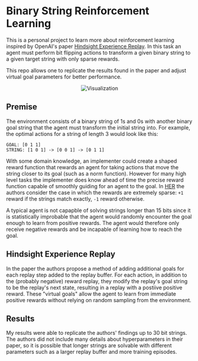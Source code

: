 # Binary String Reinforcement Learning #
This is a personal project to learn more about reinforcement learning inspired by OpenAI's paper [Hindsight Experience Replay](https://arxiv.org/pdf/1707.01495.pdf). In this task an agent must perform bit flipping actions to transform a given binary string to a given target string with only sparse rewards.

This repo allows one to replicate the results found in the paper and adjust virtual goal parameters for better performance.

<p align="center">
    <img src="repo_assets/visualization.gif" alt="Visualization"/>
</p>

## Premise ##
The environment consists of a binary string of 1s and 0s with another binary goal string that the agent must transform the initial string into. For example, the optimal actions for a string of length 3 would look like this:
```
GOAL: [0 1 1]
STRING: [1 0 1] -> [0 0 1] -> [0 1 1]
```

With some domain knowledge, an implementer could create a shaped reward function that rewards an agent for taking actions that move the string closer to its goal (such as a norm function). However for many high level tasks the implementer does know ahead of time the precise reward function capable of smoothly guiding for an agent to the goal. In [HER](https://arxiv.org/pdf/1707.01495.pdf) the authors consider the case in which the rewards are extremely sparse: `+1` reward if the strings match exactly, `-1` reward otherwise.

A typical agent is not capapble of solving strings longer than 15 bits since it is statistically improbable that the agent would randomly encounter the goal enough to learn from positive rewards. The agent would therefore only receive negative rewards and be incapable of learning how to reach the goal.

## Hindsight Experience Replay ##
In the paper the authors propose a method of adding additional goals for each replay step added to the replay buffer. For each action, in addition to the (probably negative) reward replay, they modify the replay's goal string to be the replay's next state, resulting in a replay with a postiive positive reward. These "virtual goals" allow the agent to learn from immediate positive rewards without relying on random sampling from the environment.


## Results
My results were able to replicate the authors' findings up to 30 bit strings. The authors did not include many details about hyperparameters in their paper, so it is possible that longer strings are solvable with different parameters such as a larger replay buffer and more training episodes.
